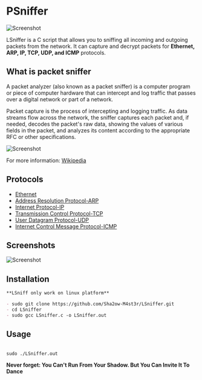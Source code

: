 # PSniffer

![Screenshot](http://s9.picofile.com/file/8348064526/it_sssup_rtn_sniffer154.png)

LSniffer is a C script that allows you to sniffing all incoming and outgoing packets from the network. It can capture and decrypt packets for **Ethernet, ARP, IP, TCP, UDP, and ICMP** protocols.




## What is packet sniffer

A packet analyzer (also known as a packet sniffer) is a computer program or piece of computer hardware that can intercept and log traffic that passes over a digital network or part of a network.

Packet capture is the process of intercepting and logging traffic. As data streams flow across the network, the sniffer captures each packet and, if needed, decodes the packet's raw data, showing the values of various fields in the packet, and analyzes its content according to the appropriate RFC or other specifications.

![Screenshot](http://s9.picofile.com/file/8348063150/network_sniffing.png)

For more information: [Wikipedia](https://en.wikipedia.org/wiki/Packet_analyzer)

## Protocols

- [Ethernet](https://en.wikipedia.org/wiki/Ethernet)
- [Address Resolution Protocol-ARP](https://en.wikipedia.org/wiki/Address_Resolution_Protocol)
- [Internet Protocol-IP](https://en.wikipedia.org/wiki/Internet_Protocol)
- [Transmission Control Protocol-TCP](https://en.wikipedia.org/wiki/Transmission_Control_Protocol)
- [User Datagram Protocol-UDP](https://en.wikipedia.org/wiki/User_Datagram_Protocol)
- [Internet Control Message Protocol-ICMP](https://en.wikipedia.org/wiki/Internet_Control_Message_Protocol)


## Screenshots

![Screenshot](http://s13.picofile.com/file/8397900668/Screenshot_at_2020_05_22_11_57_38.png)


## Installation

```markdown
**LSniff only work on linux platform**

- sudo git clone https://github.com/Sha2ow-M4st3r/LSniffer.git
- cd LSniffer
- sudo gcc LSniffer.c -o LSniffer.out
```

## Usage

```markdown

sudo ./LSniffer.out
```

**Never forget: You Can't Run From Your Shadow. But You Can Invite It To Dance**
